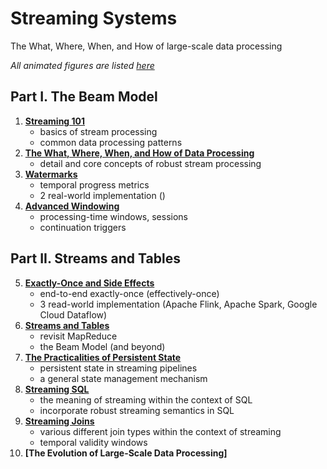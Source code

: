 # Streaming Systems

The What, Where, When, and How of large-scale data processing

*All animated figures are listed [here](http://streamingsystems.net/fig)*

## Part I. The Beam Model

1. **[Streaming 101](01.Streaming_101.md)**
   - basics of stream processing
   - common data processing patterns
2. **[The What, Where, When, and How of Data Processing](02.What_Where_When_How.md)**
   - detail and core concepts of robust stream processing
3. **[Watermarks](03.Watermarks.md)**
   - temporal progress metrics
   - 2 real-world implementation ()
4. **[Advanced Windowing](04.Advanced_Windowing.md)**
   - processing-time windows, sessions
   - continuation triggers

## Part II. Streams and Tables

5. **[Exactly-Once and Side Effects](05.Exactly_Once.md)**
   - end-to-end exactly-once (effectively-once)
   - 3 read-world implementation (Apache Flink, Apache Spark, Google Cloud Dataflow)
6. **[Streams and Tables](06.Streams_And_Tables.md)**
   - revisit MapReduce
   - the Beam Model (and beyond)
7. **[The Practicalities of Persistent State](07.The_Practicalities_Of_Persistent_State.md)**
   - persistent state in streaming pipelines
   - a general state management mechanism
8. **[Streaming SQL](08.Streaming_SQL.md)**
   - the meaning of streaming within the context of SQL
   - incorporate robust streaming semantics in SQL
9.  **[Streaming Joins](09.Streaming_Joins.md)**
    - various different join types within the context of streaming
    - temporal validity windows
10. **[The Evolution of Large-Scale Data Processing]**
